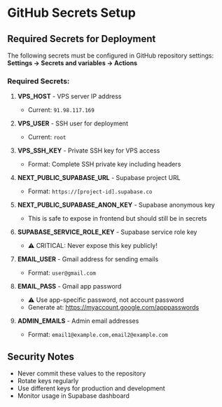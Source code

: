 # GitHub Secrets Setup

## Required Secrets for Deployment

The following secrets must be configured in GitHub repository settings:
**Settings → Secrets and variables → Actions**

### Required Secrets:

1. **VPS_HOST** - VPS server IP address
   - Current: `91.98.117.169`

2. **VPS_USER** - SSH user for deployment
   - Current: `root`

3. **VPS_SSH_KEY** - Private SSH key for VPS access
   - Format: Complete SSH private key including headers

4. **NEXT_PUBLIC_SUPABASE_URL** - Supabase project URL
   - Format: `https://[project-id].supabase.co`

5. **NEXT_PUBLIC_SUPABASE_ANON_KEY** - Supabase anonymous key
   - This is safe to expose in frontend but should still be in secrets

6. **SUPABASE_SERVICE_ROLE_KEY** - Supabase service role key
   - ⚠️ CRITICAL: Never expose this key publicly!

7. **EMAIL_USER** - Gmail address for sending emails
   - Format: `user@gmail.com`

8. **EMAIL_PASS** - Gmail app password
   - ⚠️ Use app-specific password, not account password
   - Generate at: https://myaccount.google.com/apppasswords

9. **ADMIN_EMAILS** - Admin email addresses
   - Format: `email1@example.com,email2@example.com`

## Security Notes

- Never commit these values to the repository
- Rotate keys regularly
- Use different keys for production and development
- Monitor usage in Supabase dashboard
